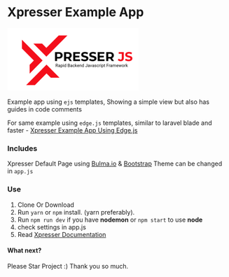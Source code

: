 # Xpresser Example App

![Alt text](public/xjs-logo-black.png "Xpresser Logo")
 
Example app using `ejs` templates, Showing a simple view but also has guides in code comments

For same example using `edge.js` templates, similar to laravel blade and faster - [Xpresser Example App Using Edge.js](https://github.com/xpresserjs/new-app-edge)

### Includes 
Xpresser Default Page using [Bulma.io](https://bulma.io) & [Bootstrap](https://getbootstrap.com)
Theme can be changed in `app.js`

### Use
1. Clone Or Download
2. Run `yarn` or `npm` install. (yarn preferably).
3. Run `npm run dev` if you have **nodemon** or `npm start` to use **node**
4. check settings in app.js
5. Read [Xpresser Documentation](https://www.npmjs.com/package/xpresser)



#### What next?
Please Star Project :)
Thank you so much.